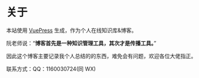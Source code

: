 # 关于

本站使用 [VuePress](https://vuepress.vuejs.org/) 生成，作为个人在线知识库&博客。

阮老师说：“**博客首先是一种知识管理工具，其次才是传播工具。**”

因此这个博客主要记录我个人总结的的东西，难免会有问题，欢迎各位大佬指正。

<!--

如果你可以在北京为我提供一份工作机会，欢迎来撩：

> 简单介绍：五年前端开发经验，擅长 Vue、React、小程序开发

-->

联系方式：QQ：1160030724(同 WX)
